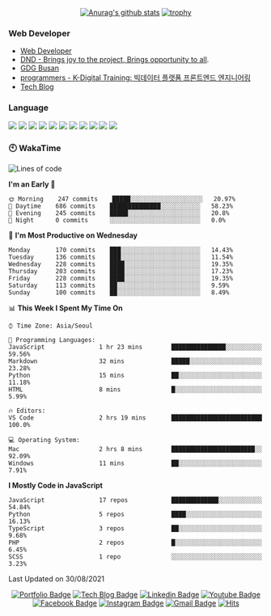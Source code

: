 <div align=center>

[![Anurag's github stats](https://github-readme-stats.vercel.app/api?username=sgd122&show_icons=true)](https://github.com/anuraghazra/github-readme-stats)
[![trophy](https://github-profile-trophy.vercel.app/?username=sgd122&theme=juicyfresh)](https://github.com/ryo-ma/github-profile-trophy)

</div>

### Web Developer

- [Web Developer](https://sgd122.github.io/)
- [DND - Brings joy to the project, Brings opportunity to all](https://dnd.ac/).
- [GDG Busan](https://gdg.community.dev/gdg-busan/)
- [programmers - K-Digital Training: 빅데이터 플랫폼 프론트엔드 엔지니어링](https://programmers.co.kr/learn/courses/12175)
- [Tech Blog](https://blog.dnd.ac)

### Language

<div align=center>
  <p align="left">
    <img src="https://img.shields.io/badge/javascript-%23323330.svg?style=for-the-badge&logo=javascript&logoColor=%23F7DF1E">
    <img src="https://img.shields.io/badge/react-%2320232a.svg?style=for-the-badge&logo=react&logoColor=%2361DAFB">
    <img src="https://img.shields.io/badge/react_native-%2320232a.svg?style=for-the-badge&logo=react&logoColor=%2361DAFB">
    <img src="https://img.shields.io/badge/django-%23092E20.svg?style=for-the-badge&logo=django&logoColor=white">
    <img src="https://img.shields.io/badge/vuejs-%2335495e.svg?style=for-the-badge&logo=vuedotjs&logoColor=%234FC08D">
    <img src="https://img.shields.io/badge/VisualStudioCode-0078d7.svg?style=for-the-badge&logo=visual-studio-code&logoColor=white">
    <img src="https://img.shields.io/badge/-GraphQL-E10098?style=for-the-badge&logo=graphql">
    <img src="https://img.shields.io/badge/mysql-%2300f.svg?style=for-the-badge&logo=mysql&logoColor=white">
    <img src="https://img.shields.io/badge/oracle-%23F00000.svg?style=for-the-badge&logo=oracle&logoColor=white">
    <img src="https://img.shields.io/badge/Microsoft%20SQL%20Sever-CC2927?style=for-the-badge&logo=microsoft%20sql%20server&logoColor=white">
    <img src="https://img.shields.io/badge/docker-%230db7ed.svg?style=for-the-badge&logo=docker&logoColor=white">
  </p>
</div>

### 🕙 WakaTime

<!--START_SECTION:waka-->
![Lines of code](https://img.shields.io/badge/From%20Hello%20World%20I%27ve%20Written-1.3%20million%20lines%20of%20code-blue)

**I'm an Early 🐤** 

```text
🌞 Morning    247 commits    █████░░░░░░░░░░░░░░░░░░░░   20.97% 
🌆 Daytime    686 commits    ██████████████░░░░░░░░░░░   58.23% 
🌃 Evening    245 commits    █████░░░░░░░░░░░░░░░░░░░░   20.8% 
🌙 Night      0 commits      ░░░░░░░░░░░░░░░░░░░░░░░░░   0.0%

```
📅 **I'm Most Productive on Wednesday** 

```text
Monday       170 commits    ███░░░░░░░░░░░░░░░░░░░░░░   14.43% 
Tuesday      136 commits    ███░░░░░░░░░░░░░░░░░░░░░░   11.54% 
Wednesday    228 commits    ████░░░░░░░░░░░░░░░░░░░░░   19.35% 
Thursday     203 commits    ████░░░░░░░░░░░░░░░░░░░░░   17.23% 
Friday       228 commits    ████░░░░░░░░░░░░░░░░░░░░░   19.35% 
Saturday     113 commits    ██░░░░░░░░░░░░░░░░░░░░░░░   9.59% 
Sunday       100 commits    ██░░░░░░░░░░░░░░░░░░░░░░░   8.49%

```


📊 **This Week I Spent My Time On** 

```text
⌚︎ Time Zone: Asia/Seoul

💬 Programming Languages: 
JavaScript               1 hr 23 mins        ███████████████░░░░░░░░░░   59.56% 
Markdown                 32 mins             █████░░░░░░░░░░░░░░░░░░░░   23.28% 
Python                   15 mins             ██░░░░░░░░░░░░░░░░░░░░░░░   11.18% 
HTML                     8 mins              █░░░░░░░░░░░░░░░░░░░░░░░░   5.99%

🔥 Editors: 
VS Code                  2 hrs 19 mins       █████████████████████████   100.0%

💻 Operating System: 
Mac                      2 hrs 8 mins        ███████████████████████░░   92.09% 
Windows                  11 mins             ██░░░░░░░░░░░░░░░░░░░░░░░   7.91%

```

**I Mostly Code in JavaScript** 

```text
JavaScript               17 repos            █████████████░░░░░░░░░░░░   54.84% 
Python                   5 repos             ████░░░░░░░░░░░░░░░░░░░░░   16.13% 
TypeScript               3 repos             ██░░░░░░░░░░░░░░░░░░░░░░░   9.68% 
PHP                      2 repos             █░░░░░░░░░░░░░░░░░░░░░░░░   6.45% 
SCSS                     1 repo              ░░░░░░░░░░░░░░░░░░░░░░░░░   3.23%

```



 Last Updated on 30/08/2021
<!--END_SECTION:waka-->

<div align=center>

[![Portfolio Badge](http://img.shields.io/badge/-Portfolio-black?style=flat-square&logo=github&link=http://sgd122.github.io/)](http://sgd122.github.io/)
[![Tech Blog Badge](http://img.shields.io/badge/-Tech%20blog-black?style=flat-square&logo=github&link=http://dndacademy.github.io/)](http://dndacademy.github.io/)
[![Linkedin Badge](https://img.shields.io/badge/-LinkedIn-blue?style=flat-square&logo=Linkedin&logoColor=white&link=https://linkedin.com/company/dndacademy)](https://linkedin.com/company/dndacademy)
[![Youtube Badge](https://img.shields.io/badge/Youtube-ff0000?style=flat-square&logo=youtube&link=https://www.youtube.com/channel/UCLzVjG8j1m4X8TSpMF-x5yw)](https://www.youtube.com/channel/UCLzVjG8j1m4X8TSpMF-x5yw)
[![Facebook Badge](https://img.shields.io/badge/-Facebook-1877f2?style=flat-square&logo=facebook&logoColor=white&link=https://www.facebook.com/DNDACADEMY)](https://www.facebook.com/DNDACADEMY)
[![Instagram Badge](https://img.shields.io/badge/-Instagram-dd2a7b?style=flat-square&logo=instagram&logoColor=white&link=https://www.instagram.com/seong_dev/)](https://www.instagram.com/seong_dev/)
[![Gmail Badge](https://img.shields.io/badge/-Gmail-d14836?style=flat-square&logo=Gmail&logoColor=white&link=mailto:sgd0947@gmail.com)](mailto:sgd0947@gmail.com)
[![Hits](https://hits.seeyoufarm.com/api/count/incr/badge.svg?url=https%3A%2F%2Fgithub.com%2Fsgd122%2Fhit-counter&count_bg=%2379C83D&title_bg=%23555555&icon=&icon_color=%23E7E7E7&title=hits&edge_flat=false)](https://hits.seeyoufarm.com)

</div>
